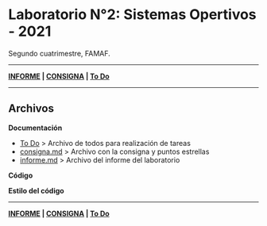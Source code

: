 # Laboratorio N°2: Sistemas Opertivos - 2021
Segundo cuatrimestre, FAMAF.

---

**[INFORME](informe.md) | [CONSIGNA](consigna.md) | [To Do](todo.md)**

---
## Archivos
**Documentación**

* [To Do](todo.md) > Archivo de todos para realización de tareas
* [consigna.md](consigna.md) > Archivo con la consigna y puntos estrellas
* [informe.md](informe.md) > Archivo del informe del laboratorio

**Código**


**Estilo del código**


---

**[INFORME](informe.md) | [CONSIGNA](consigna.md) | [To Do](todo.md)**
